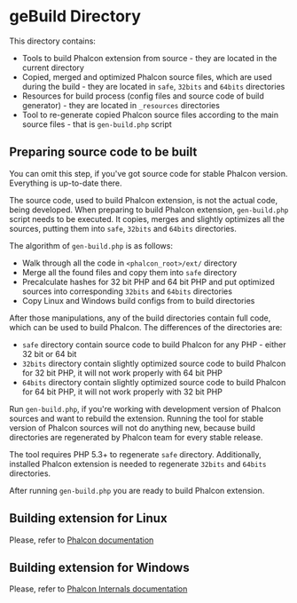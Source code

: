 geBuild Directory
=================

This directory contains:
- Tools to build Phalcon extension from source - they are located in the current directory
- Copied, merged and optimized Phalcon source files, which are used during the build - they are located in `safe`, `32bits` and `64bits` directories
- Resources for build process (config files and source code of build generator) - they are located in `_resources` directories
- Tool to re-generate copied Phalcon source files according to the main source files - that is `gen-build.php` script


Preparing source code to be built
-----------

You can omit this step, if you've got source code for stable Phalcon version. Everything is up-to-date there.

The source code, used to build Phalcon extension, is not the actual code, being developed. When preparing to build Phalcon extension, `gen-build.php` script needs to be executed. It copies, merges and slightly optimizes all the sources, putting them into `safe`, `32bits` and `64bits` directories.

The algorithm of `gen-build.php` is as follows:
- Walk through all the code in `<phalcon_root>/ext/` directory
- Merge all the found files and copy them into `safe` directory
- Precalculate hashes for 32 bit PHP and 64 bit PHP and put optimized sources into corresponding `32bits` and `64bits` directories
- Copy Linux and Windows build configs from to build directories

After those manipulations, any of the build directories contain full code, which can be used to build Phalcon. The differences of the directories are:
- `safe` directory contain source code to build Phalcon for any PHP - either 32 bit or 64 bit
- `32bits` directory contain slightly optimized source code to build Phalcon for 32 bit PHP, it will not work properly with 64 bit PHP
- `64bits` directory contain slightly optimized source code to build Phalcon for 64 bit PHP, it will not work properly with 32 bit PHP

Run `gen-build.php`, if you're working with development version of Phalcon sources and want to rebuild the extension. Running the tool for stable version of Phalcon sources will not do anything new, because build directories are regenerated by Phalcon team for every stable release.

The tool requires PHP 5.3+ to regenerate `safe` directory. Additionally, installed Phalcon extension is needed to regenerate `32bits` and `64bits` directories.

After running `gen-build.php` you are ready to build Phalcon extension.


Building extension for Linux
-----------

Please, refer to [Phalcon documentation](http://docs.phalconphp.com)



Building extension for Windows
-----------

Please, refer to [Phalcon Internals documentation](http://internals.phalconphp.com)
